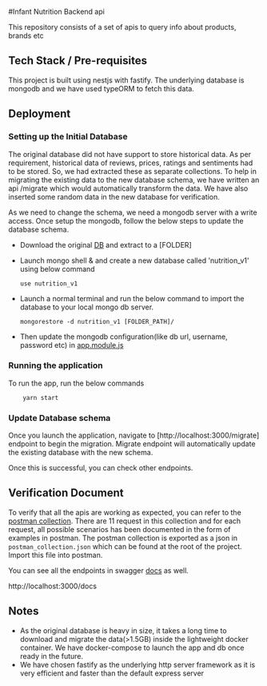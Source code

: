 #Infant Nutrition Backend api

This repository consists of a set of apis to query info about products, brands etc

## Tech Stack / Pre-requisites

This project is built using nestjs with fastify. The underlying database is mongodb and we have used typeORM to fetch this data. 

## Deployment

### Setting up the Initial Database

The original database did not have support to store historical data. As per requirement, historical data of reviews, prices, ratings and sentiments had to be stored. So, we had extracted these as separate collections.
To help in migrating the existing data to the new database schema, we have written an api /migrate which would automatically transform the data.
We have also inserted some random data in the new database for verification.

As we need to change the schema, we need a mongodb server with a write access.
Once setup the mongodb, follow the below steps to update the database schema.

- Download the original [DB](https://tc-nutrition-data.s3.amazonaws.com/nutrition.zip) and extract to a [FOLDER]
- Launch mongo shell & and create a new database called 'nutrition_v1' using below command

     ```use nutrition_v1```
- Launch a normal terminal and run the below command to import the database to your local mongo db server.

    ``` mongorestore -d nutrition_v1 [FOLDER_PATH]/ ```
- Then update the mongodb configuration(like db url, username, password etc) in [app.module.js](src/app.module.ts)

### Running the application

To run the app, run the below commands
```yarn install
    yarn start
```

### Update Database schema

Once you launch the application, navigate to [http://localhost:3000/migrate] endpoint to begin the migration. 
Migrate endpoint will automatically update the existing database with the new schema. 

Once this is successful, you can check other endpoints.

## Verification Document

To verify that all the apis are working as expected, you can refer to the [postman collection](postman_collection.json). There are 11 request in this collection and for each request, all possible scenarios has been documented in the form of examples in postman. The postman collection is exported as a json in `postman_collection.json` which can be found at the root of the project. Import this file into postman.

You can see all the endpoints in swagger [docs](swagger_docs.json) as well.

http://localhost:3000/docs

## Notes

- As the original database is heavy in size, it takes a long time to download and migrate the data(>1.5GB) inside the lightweight docker container. We have docker-compose to launch the app and db once ready in the future. 
- We have chosen fastify as the underlying http server framework as it is very efficient and faster than the default express server




